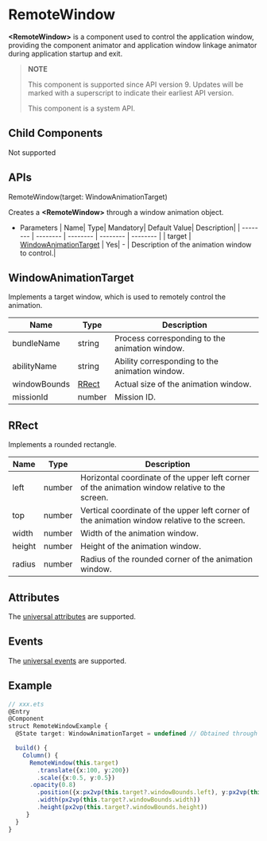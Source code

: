 # RemoteWindow

**\<RemoteWindow>** is a component used to control the application window, providing the component animator and application window linkage animator during application startup and exit.

>  **NOTE**
>  
>  This component is supported since API version 9. Updates will be marked with a superscript to indicate their earliest API version.
>
>  This component is a system API.

## Child Components

Not supported

## APIs

RemoteWindow(target: WindowAnimationTarget)

Creates a **\<RemoteWindow>** through a window animation object.

- Parameters
  | Name| Type| Mandatory| Default Value| Description|
  | -------- | -------- | -------- | -------- | -------- |
  | target | [WindowAnimationTarget](#windowanimationtarget) | Yes| - | Description of the animation window to control.|

## WindowAnimationTarget
Implements a target window, which is used to remotely control the animation.

| Name     | Type    | Description|
| ------- | ------ | ----------------------- |
| bundleName  | string | Process corresponding to the animation window.|
| abilityName | string | Ability corresponding to the animation window.|
| windowBounds | [RRect](#rrect) | Actual size of the animation window.|
| missionId  | number | Mission ID. |

## RRect
Implements a rounded rectangle.

| Name     | Type    | Description|
| ------- | ------ | ----------------------- |
| left  | number | Horizontal coordinate of the upper left corner of the animation window relative to the screen.|
| top | number | Vertical coordinate of the upper left corner of the animation window relative to the screen.|
| width | number | Width of the animation window.|
| height | number | Height of the animation window.|
| radius | number | Radius of the rounded corner of the animation window.|

## Attributes

The [universal attributes](ts-universal-attributes-size.md) are supported.

## Events

The [universal events](ts-universal-events-click.md) are supported.

## Example

```ts
// xxx.ets
@Entry
@Component
struct RemoteWindowExample {
  @State target: WindowAnimationTarget = undefined // Obtained through windowAnimationManager

  build() {
    Column() {
      RemoteWindow(this.target)
      	.translate({x:100, y:200})
      	.scale({x:0.5, y:0.5})
      .opacity(0.8)
      	.position({x:px2vp(this.target?.windowBounds.left), y:px2vp(this.target?.windowBounds.top)})
      	.width(px2vp(this.target?.windowBounds.width))
      	.height(px2vp(this.target?.windowBounds.height))
     }
  }
}
```
